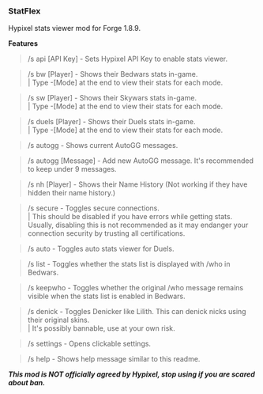 ### **StatFlex**

Hypixel stats viewer mod for Forge 1.8.9. 

**Features** 

> /s api [API Key] - Sets Hypixel API Key to enable stats viewer.

> /s bw [Player] - Shows their Bedwars stats in-game.  
> | Type -[Mode] at the end to view their stats for each mode.

> /s sw [Player] - Shows their Skywars stats in-game.  
> | Type -[Mode] at the end to view their stats for each mode.

> /s duels [Player] - Shows their Duels stats in-game.  
> | Type -[Mode] at the end to view their stats for each mode.

> /s autogg - Shows current AutoGG messages.

> /s autogg [Message] - Add new AutoGG message. It's recommended to keep under 9 messages.

> /s nh [Player] - Shows their Name History (Not working if they have hidden their name history.)

> /s secure - Toggles secure connections.  
> | This should be disabled if you have errors while getting stats. Usually, disabling this is not recommended as it may endanger your connection security by trusting all certifications.

> /s auto - Toggles auto stats viewer for Duels.

> /s list - Toggles whether the stats list is displayed with /who in Bedwars.

> /s keepwho - Toggles whether the original /who message remains visible when the stats list is enabled in Bedwars.

> /s denick - Toggles Denicker like Lilith. This can denick nicks using their original skins.  
> | It's possibly bannable, use at your own risk.

> /s settings - Opens clickable settings.

> /s help - Shows help message similar to this readme.

**_This mod is NOT officially agreed by Hypixel, stop using if you are scared about ban._**
